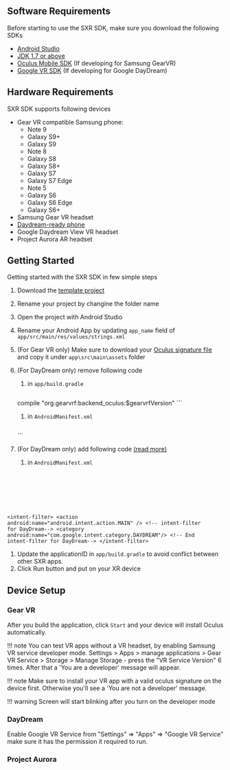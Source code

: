 ## Software Requirements

Before starting to use the SXR SDK, make sure you download the following SDKs

* [Android Studio](https://developer.android.com/studio/index.html)
* [JDK 1.7 or above](http://www.oracle.com/technetwork/java/javase/downloads/jdk8-downloads-2133151.html)
* [Oculus Mobile SDK](https://developer.oculus.com/downloads/package/oculus-mobile-sdk/) (If developing for Samsung GearVR)
* [Google VR SDK](https://developers.google.com/vr/android/download) (If developing for Google DayDream)

## Hardware Requirements

SXR SDK supports following devices

* Gear VR compatible Samsung phone:
    - Note 9
    - Galaxy S9+
    - Galaxy S9
    - Note 8
    - Galaxy S8
    - Galaxy S8+
    - Galaxy S7
    - Galaxy S7 Edge
    - Note 5
    - Galaxy S6
    - Galaxy S6 Edge
    - Galaxy S6+
* Samsung Gear VR headset
* [Daydream-ready phone](https://vr.google.com/daydream/phones/)
* Google Daydream View VR headset
* Project Aurora AR headset

## Getting Started

Getting started with the SXR SDK in few simple steps

1. Download the [template project](https://github.com/sxrsdk/sxrsdk-demos/tree/master/template/SXRApplication)
1. Rename your project by changine the folder name
1. Open the project with Android Studio
1. Rename your Android App by updating `app_name` field of `app/src/main/res/values/strings.xml`
1. (For Gear VR only) Make sure to download your [Oculus signature file](https://developer.oculus.com/osig/) and copy it under `app\src\main\assets` folder
1. (For DayDream only) remove following code
    1. in `app/build.gradle` 

        ```
    compile "org.gearvrf:backend_oculus:$gearvrfVersion"
        ```

    1. in `AndroidManifest.xml`

        ```
    <meta-data android:name="com.samsung.android.vr.application.mode" android:value="vr_only"/>
        ```

1. (For DayDream only) add following code [(read more)](https://developers.google.com/vr/distribute/daydream/functionality-requirements)
    1. in `AndroidManifest.xml` 

        <pre><code class="xml">
&lt;intent-filter&gt;
    &lt;action android:name="android.intent.action.MAIN" /&gt;
    &lt;!-- intent-filter for DayDream--&gt;
    &lt;category android:name="com.google.intent.category.DAYDREAM"/&gt;
    &lt;!-- End intent-filter for DayDream--&gt;
&lt;/intent-filter&gt;
        </code></pre>

1. Update the applicationID in `app/build.gradle` to avoid conflict between other SXR apps.
1. Click Run button and put on your XR device

## Device Setup

### Gear VR

After you build the application, click `Start` and your device will install Oculus automatically.

!!! note
	You can test VR apps without a VR headset, by enabling Samsung VR service developer mode.
	Settings > Apps > manage applications > Gear VR Service > Storage > Manage Storage - press the "VR Service Version" 6 times. After that a 'You are a developer' message will appear.

!!! note
	Make sure to install your VR app with a valid oculus signature on the device first. Otherwise you'll see a 'You are not a developer' message.

!!! warning
	Screen will start blinking after you turn on the developer mode
	
### DayDream

Enable Google VR Service from "Settings" => "Apps" => "Google VR Service" make sure it has the permission it required to run.

### Project Aurora
